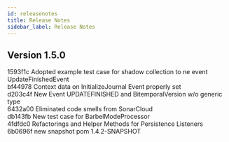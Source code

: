 ```yaml
---
id: releasenotes
title: Release Notes
sidebar_label: Release Notes
---
```


## Version 1.5.0
1593f1c Adopted example test case for shadow collection to ne event UpdateFinishedEvent</br>
bf44978 Context data on InitializeJournal Event properly set</br>
d203c4f New Event UPDATEFINISHED and BitemporalVersion w/o generic type</br>
6432a00 Eliminated code smells from SonarCloud</br>
db143fb New test case for BarbelModeProcessor</br>
4fdfdc0 Refactorings and Helper Methods for Persistence Listeners</br>
6b0696f new snapshot pom 1.4.2-SNAPSHOT</br>
